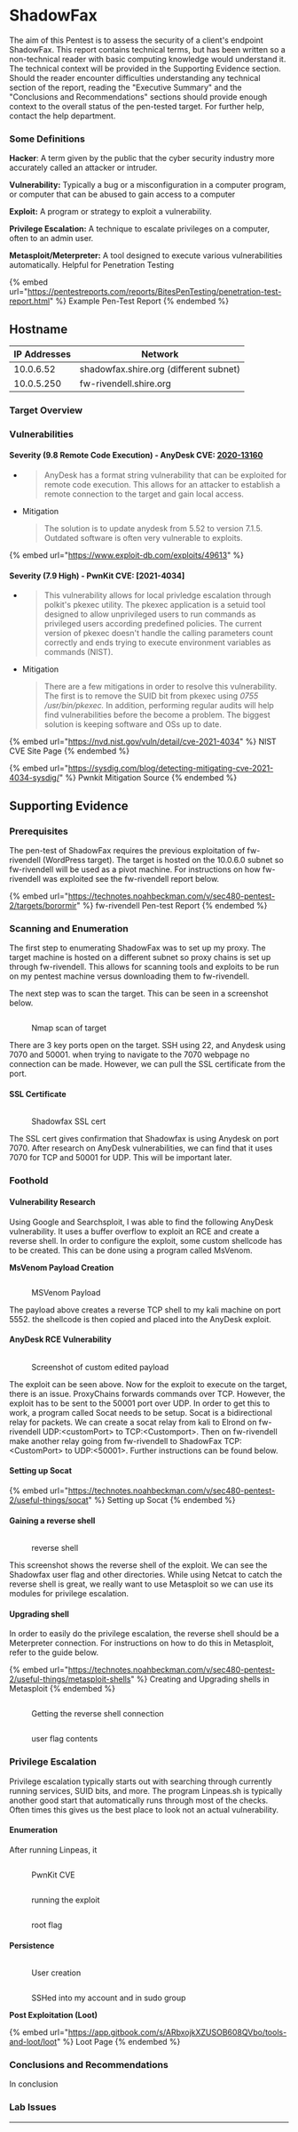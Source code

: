 # ShadowFax

The aim of this Pentest is to assess the security of a client's endpoint ShadowFax. This report contains technical terms, but has been written so a non-technical reader with basic computing knowledge would understand it. The technical context will be provided in the Supporting Evidence section. Should the reader encounter difficulties understanding any technical section of the report, reading the "Executive Summary" and the "Conclusions and Recommendations" sections should provide enough context to the overall status of the pen-tested target. For further help, contact the help department.&#x20;

### Some Definitions

**Hacker**: A term given by the public that the cyber security industry more accurately called an attacker or intruder.

**Vulnerability:** Typically a bug or a misconfiguration in a computer program, or computer that can be abused to gain access to a computer

**Exploit:** A program or strategy to exploit a vulnerability.&#x20;

**Privilege Escalation:** A technique to escalate privileges on a computer, often to an admin user.

**Metasploit/Meterpreter:** A tool designed to execute various vulnerabilities automatically. Helpful for Penetration Testing

{% embed url="https://pentestreports.com/reports/BitesPenTesting/penetration-test-report.html" %}
Example Pen-Test Report
{% endembed %}

## Hostname

| IP Addresses | Network                                |
| ------------ | -------------------------------------- |
| 10.0.6.52    | shadowfax.shire.org (different subnet) |
| 10.0.5.250   | fw-rivendell.shire.org                 |

### Target Overview

### Vulnerabilities&#x20;

#### Severity (9.8 Remote Code Execution) - AnyDesk CVE: [2020-13160](https://nvd.nist.gov/vuln/detail/CVE-2020-13160)

* > AnyDesk has a format string vulnerability that can be exploited for remote code execution. This allows for an attacker to establish a remote connection to the target and gain local access.
*   Mitigation

    > The solution is to update anydesk from 5.52 to version 7.1.5. Outdated software is often very vulnerable to exploits.&#x20;

{% embed url="https://www.exploit-db.com/exploits/49613" %}

#### Severity (7.9 High) - PwnKit CVE: \[2021-4034]&#x20;

* > This vulnerability allows for local privledge escalation through polkit's pkexec utility. The pkexec application is a setuid tool designed to allow unprivileged users to run commands as privileged users according predefined policies. The current version of pkexec doesn't handle the calling parameters count correctly and ends trying to execute environment variables as commands (NIST).
*   Mitigation

    > There are a few mitigations in order to resolve this vulnerability. The first is to remove the SUID bit from pkexec using _0755 /usr/bin/pkexec._ In addition, performing regular audits will help find vulnerabilities before the become a problem. The biggest solution is keeping software and OSs up to date.



{% embed url="https://nvd.nist.gov/vuln/detail/cve-2021-4034" %}
NIST CVE Site Page
{% endembed %}

{% embed url="https://sysdig.com/blog/detecting-mitigating-cve-2021-4034-sysdig/" %}
Pwnkit Mitigation Source
{% endembed %}

## Supporting Evidence

### Prerequisites

The pen-test of ShadowFax requires the previous exploitation of fw-rivendell (WordPress target). The target is hosted on the 10.0.6.0 subnet so fw-rivendell will be used as a pivot machine. For instructions on how fw-rivendell was exploited see the fw-rivendell report below.

{% embed url="https://technotes.noahbeckman.com/v/sec480-pentest-2/targets/borormir" %}
fw-rivendell Pen-test Report
{% endembed %}

### Scanning and Enumeration

The first step to enumerating ShadowFax was to set up my proxy. The target machine is hosted on a different subnet so proxy chains is set up through fw-rivendell. This allows for scanning tools and exploits to be run on my pentest machine versus downloading them to fw-rivendell.

The next step was to scan the target. This can be seen in a screenshot below.

<figure><img src="../.gitbook/assets/image (5).png" alt=""><figcaption><p>Nmap scan of target</p></figcaption></figure>

There are 3 key ports open on the target. SSH using 22, and Anydesk using 7070 and 50001. when trying to navigate to the 7070 webpage no connection can be made. However, we can pull the SSL certificate from the port.

#### SSL Certificate

<figure><img src="../.gitbook/assets/image.png" alt=""><figcaption><p>Shadowfax SSL cert</p></figcaption></figure>

The SSL cert gives confirmation that Shadowfax is using Anydesk on port 7070. After research on AnyDesk vulnerabilities, we can find that it uses 7070 for TCP and 50001 for UDP. This will be important later.

### Foothold

#### Vulnerability Research

Using Google and Searchsploit, I was able to find the following AnyDesk vulnerability. It uses a buffer overflow to exploit an RCE and create a reverse shell. In order to configure the exploit, some custom shellcode has to be created. This can be done using a program called MsVenom.

**MsVenom Payload Creation**

<figure><img src="../.gitbook/assets/image (3).png" alt=""><figcaption><p>MSVenom Payload</p></figcaption></figure>

The payload above creates a reverse TCP shell to my kali machine on port 5552. the shellcode is then copied and placed into the AnyDesk exploit.

#### AnyDesk RCE Vulnerability

<figure><img src="../.gitbook/assets/image (1) (1) (3).png" alt=""><figcaption><p>Screenshot of custom edited payload</p></figcaption></figure>

The exploit can be seen above. Now for the exploit to execute on the target, there is an issue. ProxyChains forwards commands over TCP. However, the exploit has to be sent to the 50001 port over UDP. In order to get this to work, a program called Socat needs to be setup. Socat is a bidirectional relay for packets. We can create a socat relay from kali to Elrond on fw-rivendell UDP:\<customPort> to TCP:\<Customport>. Then on fw-rivendell make another relay going from fw-rivendell to ShadowFax TCP:\<CustomPort> to UDP:<50001>. Further instructions can be found below.

#### Setting up Socat

{% embed url="https://technotes.noahbeckman.com/v/sec480-pentest-2/useful-things/socat" %}
Setting up Socat
{% endembed %}

#### Gaining a reverse shell

<figure><img src="../.gitbook/assets/image (2) (1).png" alt=""><figcaption><p>reverse shell</p></figcaption></figure>

This screenshot shows the reverse shell of the exploit. We can see the Shadowfax user flag and other directories. While using Netcat to catch the reverse shell is great, we really want to use Metasploit so we can use its modules for privilege escalation.&#x20;

#### Upgrading shell

In order to easily do the privilege escalation, the reverse shell should be a Meterpreter connection. For instructions on how to do this in Metasploit, refer to the guide below.

{% embed url="https://technotes.noahbeckman.com/v/sec480-pentest-2/useful-things/metasploit-shells" %}
Creating and Upgrading shells in Metasploit
{% endembed %}

<figure><img src="../.gitbook/assets/image (1) (1).png" alt=""><figcaption><p>Getting the reverse shell connection</p></figcaption></figure>

<figure><img src="../.gitbook/assets/image (2).png" alt=""><figcaption><p>user flag contents</p></figcaption></figure>

### Privilege Escalation

Privilege escalation typically starts out with searching through currently running services, SUID bits, and more. The program Linpeas.sh is typically another good start that automatically runs through most of the checks. Often times this gives us the best place to look not an actual vulnerability.&#x20;

#### Enumeration

After running Linpeas, it&#x20;

<figure><img src="../.gitbook/assets/image (3) (3).png" alt=""><figcaption><p>PwnKit CVE</p></figcaption></figure>

<figure><img src="../.gitbook/assets/image (48).png" alt=""><figcaption><p>running the exploit</p></figcaption></figure>

<figure><img src="../.gitbook/assets/image (49).png" alt=""><figcaption><p>root flag</p></figcaption></figure>

#### Persistence

<figure><img src="../.gitbook/assets/image (19).png" alt=""><figcaption><p>User creation</p></figcaption></figure>

<figure><img src="../.gitbook/assets/image (4).png" alt=""><figcaption><p>SSHed into my account and in sudo group</p></figcaption></figure>

**Post Exploitation (Loot)**

{% embed url="https://app.gitbook.com/s/ARbxojkXZUSOB608QVbo/tools-and-loot/loot" %}
Loot Page
{% endembed %}

### Conclusions and Recommendations

In conclusion

### **Lab Issues**

****
